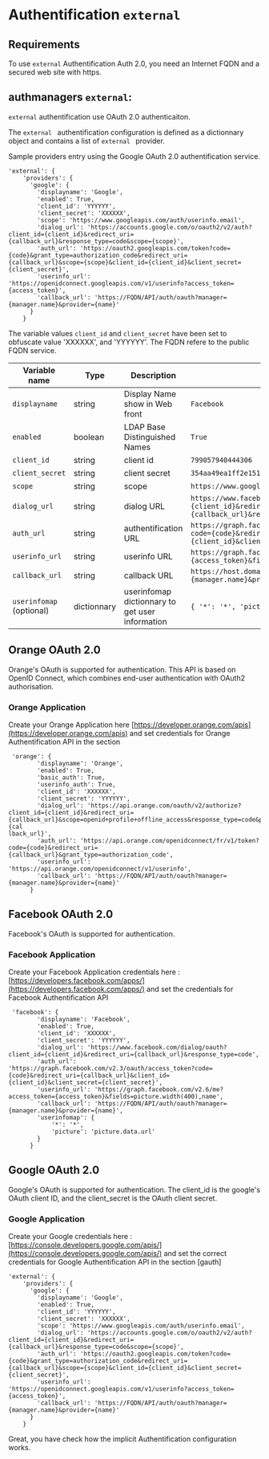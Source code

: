 
# Authentification ```external```

## Requirements

To use ```external``` Authentification Auth 2.0, you need an Internet FQDN and a secured web site with https.
 

## authmanagers ```external```:

```external``` authentification use OAuth 2.0 authenticaiton.

The ```external ``` authentification configuration is defined as a dictionnary object and contains a list of ```external ``` provider. 

Sample providers entry using the Google OAuth 2.0 authentification service. 

```
'external': {
    'providers': {
      'google': { 
        'displayname': 'Google', 
        'enabled': True,
        'client_id': 'YYYYYY', 
        'client_secret': 'XXXXXX',
        'scope': 'https://www.googleapis.com/auth/userinfo.email',
        'dialog_url': 'https://accounts.google.com/o/oauth2/v2/auth?client_id={client_id}&redirect_uri={callback_url}&response_type=code&scope={scope}',
        'auth_url': 'https://oauth2.googleapis.com/token?code={code}&grant_type=authorization_code&redirect_uri={callback_url}&scope={scope}&client_id={client_id}&client_secret={client_secret}',
        'userinfo_url': 'https://openidconnect.googleapis.com/v1/userinfo?access_token={access_token}',
        'callback_url': 'https://FQDN/API/auth/oauth?manager={manager.name}&provider={name}'
      }
    }
```

The variable values ```client_id``` and ```client_secret``` have been set to obfuscate value 'XXXXXX', and 'YYYYYY'. The FQDN refere to the public FQDN service. 




| Variable name        | Type		       | Description                        | Sample  |
|----------------------|----------------|------------------------------------|----------|
|  ```displayname ```  | string         | Display Name show in Web front     | ```Facebook```  |
|  ```enabled```   	   | boolean        | LDAP Base Distinguished Names      | ```True```     |
|  ```client_id```     | string         | client id                          | ```799057940444306``` |
|  ```client_secret``` | string         | client secret                      | ```354aa49ea1ff2e1515aaa6aa40fa899a``` |
|  ```scope```         | string         | scope                              | ```https://www.googleapis.com/auth/userinfo.email``` |
|  ```dialog_url```    | string         | dialog URL                         | ```https://www.facebook.com/dialog/oauth?client_id={client_id}&redirect_uri={callback_url}&response_type=code``` |
|  ```auth_url```      | string         | authentification URL               | ```https://graph.facebook.com/v2.3/oauth/access_token?code={code}&redirect_uri={callback_url}&client_id={client_id}&client_secret={client_secret}``` |
|  ```userinfo_url```  | string         | userinfo URL                       | ```https://graph.facebook.com/v2.6/me?access_token={access_token}&fields=picture.width(400),name``` |
|  ```callback_url```  | string         | callback URL                       | ```https://host.domain.tldn/API/auth/oauth?manager={manager.name}&provider={name}``` |
|  ```userinfomap```  (optional)  | dictionnary    | userinfomap dictionnary to get user information | ``` { '*': '*', 'picture': 'picture.data.url' } ``` |



## Orange OAuth 2.0 

Orange's OAuth is supported for authentication. This API is based on OpenID Connect, which combines end-user authentication with OAuth2 authorisation. 

### Orange Application
Create your Orange Application here [https://developer.orange.com/apis](https://developer.orange.com/apis) and set credentials for Orange Authentification API in the section 

```
 'orange': {       
        'displayname': 'Orange', 
        'enabled': True,
        'basic_auth': True,
        'userinfo_auth': True,
        'client_id': 'XXXXXX', 
        'client_secret': 'YYYYYY',
        'dialog_url': 'https://api.orange.com/oauth/v2/authorize?client_id={client_id}&redirect_uri={callback_url}&scope=openid+profile+offline_access&response_type=code&prompt=login+consent&state={cal
lback_url}',
        'auth_url': 'https://api.orange.com/openidconnect/fr/v1/token?code={code}&redirect_uri={callback_url}&grant_type=authorization_code', 
        'userinfo_url': 'https://api.orange.com/openidconnect/v1/userinfo',
        'callback_url': 'https://FQDN/API/auth/oauth?manager={manager.name}&provider={name}'
      }
```


## Facebook OAuth 2.0
Facebook's OAuth is supported for authentication. 

### Facebook Application
Create your Facebook Application credentials here : [https://developers.facebook.com/apps/](https://developers.facebook.com/apps/) and set the credentials for Facebook Authentification API  

```
 'facebook': { 
        'displayname': 'Facebook', 
        'enabled': True,
        'client_id': 'XXXXXX', 
        'client_secret': 'YYYYYY', 
        'dialog_url': 'https://www.facebook.com/dialog/oauth?client_id={client_id}&redirect_uri={callback_url}&response_type=code',
        'auth_url': 'https://graph.facebook.com/v2.3/oauth/access_token?code={code}&redirect_uri={callback_url}&client_id={client_id}&client_secret={client_secret}',
        'userinfo_url': 'https://graph.facebook.com/v2.6/me?access_token={access_token}&fields=picture.width(400),name',
        'callback_url': 'https://FQDN/API/auth/oauth?manager={manager.name}&provider={name}',
        'userinfomap': {
            '*': '*',
            'picture': 'picture.data.url'
        }
      }
```

## Google OAuth 2.0
Google's OAuth is supported for authentication. The client_id is the google's OAuth client ID, and the client_secret is the OAuth client secret. 


### Google Application
Create your Google credentials here : [https://console.developers.google.com/apis/](https://console.developers.google.com/apis/) and set the correct credentials for Google Authentification API in the section [gauth]

```
'external': {
    'providers': {
      'google': { 
        'displayname': 'Google', 
        'enabled': True,
        'client_id': 'YYYYYY', 
        'client_secret': 'XXXXXX',
        'scope': 'https://www.googleapis.com/auth/userinfo.email',
        'dialog_url': 'https://accounts.google.com/o/oauth2/v2/auth?client_id={client_id}&redirect_uri={callback_url}&response_type=code&scope={scope}',
        'auth_url': 'https://oauth2.googleapis.com/token?code={code}&grant_type=authorization_code&redirect_uri={callback_url}&scope={scope}&client_id={client_id}&client_secret={client_secret}',
        'userinfo_url': 'https://openidconnect.googleapis.com/v1/userinfo?access_token={access_token}',
        'callback_url': 'https://FQDN/API/auth/oauth?manager={manager.name}&provider={name}'
      }
    }
```


Great, you have check how the implicit Authentification configuration works.

